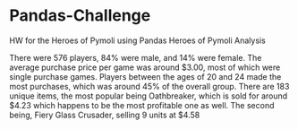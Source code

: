 # Pandas-Challenge
HW for the Heroes of Pymoli using Pandas
Heroes of Pymoli Analysis

There were 576 players, 84% were male, and 14% were female. The average purchase price per game was around $3.00, most of which were single purchase games. Players between the ages of 20 and 24 made the most purchases, which was around 45% of the overall group. 
There are 183 unique items, the most popular being Oathbreaker, which is sold for around $4.23 which happens to be the most profitable one as well. The second being, Fiery Glass Crusader, selling 9 units at $4.58
